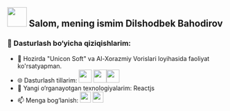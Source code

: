 ## <img src="https://media3.giphy.com/media/v1.Y2lkPTc5MGI3NjExMmdqc3U2M2x0cGE0ZnBucXdjaHAzc2Y3Yno5dnA3OXhmcTU0ZWljMyZlcD12MV9pbnRlcm5hbF9naWZfYnlfaWQmY3Q9cw/m0dmKBkncVETJv2h0S/giphy.gif" width="45px"> Salom, mening ismim Dilshodbek Bahodirov
### 🚀 Dasturlash bo‘yicha qiziqishlarim:
- 🔭 Hozirda "Unicon Soft" va Al-Xorazmiy Vorislari loyihasida faoliyat ko'rsatyapman.
- 🌐 Dasturlash tillarim: <img src="https://media0.giphy.com/media/v1.Y2lkPTc5MGI3NjExY3B4MmVoNDIyZDYycXBsYXNvNGt6dDRyOWlsZHRoNXh3b2V0cTljbyZlcD12MV9pbnRlcm5hbF9naWZfYnlfaWQmY3Q9cw/XAxylRMCdpbEWUAvr8/giphy.gif" height="30px"> <img src="https://media4.giphy.com/media/v1.Y2lkPTc5MGI3NjExc3JwYTc1ZDlxN3lxZXBrZWJheHA0eG5uZm12dXJxbGgzeTgza21pZCZlcD12MV9pbnRlcm5hbF9naWZfYnlfaWQmY3Q9cw/fsEaZldNC8A1PJ3mwp/giphy.gif" height="30px"><img src="https://media2.giphy.com/media/v1.Y2lkPTc5MGI3NjExaWYweTN6MWpsMGlqa3hsYmhvODY3bnplaXNxb2x2cmg4ODNqbXAydyZlcD12MV9pbnRlcm5hbF9naWZfYnlfaWQmY3Q9cw/ln7z2eWriiQAllfVcn/giphy.gif" height="30px">
- 🌱 Yangi o‘rganayotgan texnologiyalarim: Reactjs
- 📫 Menga bog‘lanish:   <a href="https://t.me/Dilshod_2636
"><img src="https://media0.giphy.com/media/v1.Y2lkPTc5MGI3NjExd3c1OXF3czgzdGJ6Y2cweWw1cm14cXo2OG5taHM5cXlyaTV6b3ZkOCZlcD12MV9pbnRlcm5hbF9naWZfYnlfaWQmY3Q9cw/DUXzmdy2naQa0UTtNn/giphy.gif" width="25px"></a>  <a href="https://www.instagram.com/bohodirov.dilshod"><img src="https://media4.giphy.com/media/v1.Y2lkPTc5MGI3NjExYThveTczZXZzMnR2NGRsMDk4eTI5a2R5a3NqOHNuOGp6dW53OWxjbyZlcD12MV9pbnRlcm5hbF9naWZfYnlfaWQmY3Q9cw/eTtXHP8CyQHHa4M8EM/giphy.gif" width="25px"></a>

